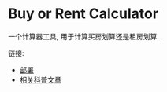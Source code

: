 # Buy or Rent Calculator

一个计算器工具, 用于计算买房划算还是租房划算.

链接:
- [部署](https://buy-or-rent-calculator.onrender.com)
- [相关科普文章](https://www.zeeebrag.pro/blog/posts/buy-or-rent-house-economic-consideration)